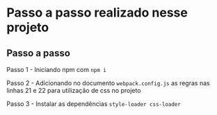 # Passo a passo realizado nesse projeto

## Passo a passo

Passo 1 - Iniciando npm com `npm i`

Passo 2 - Adicionando no documento `webpack.config.js` as regras nas linhas 21 e 22 para utilização de css no projeto

Passo 3 - Instalar as dependências `style-loader css-loader`
